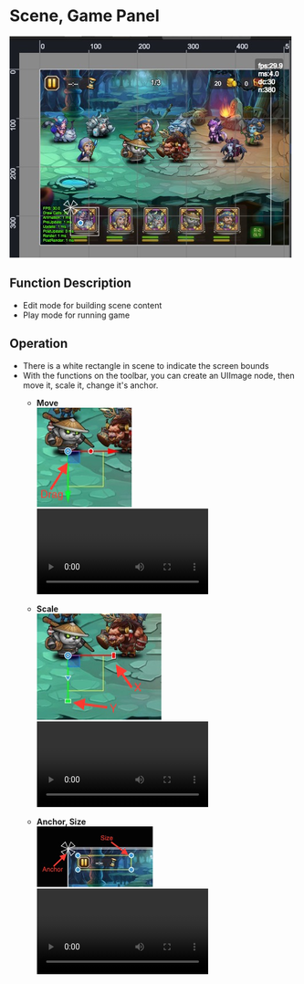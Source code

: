 # Scene, Game Panel
![](images/scene.png)  

## Function Description
  * Edit mode for building scene content
  * Play mode for running game   

## Operation
  * There is a white rectangle in scene to indicate the screen bounds   
  * With the functions on the toolbar, you can create an UIImage node, then move it, scale it, change it's anchor. 
    * __Move__  
    ![](images/move.jpeg)  
    <video controls="controls" src="../video/oper_move_node.mp4"></video>

    * __Scale__    
    ![](images/scale.jpeg)  	
    <video controls="controls" src="../video/oper_scale_node.mp4"></video> 

    * __Anchor, Size__    
    ![](images/size.jpeg)  	  
    <video controls="controls" src="../video/oper_size_node.mp4"></video>  